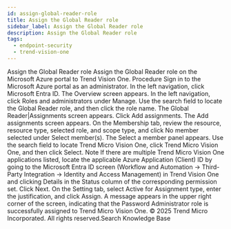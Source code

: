 ```yaml
---
id: assign-global-reader-role
title: Assign the Global Reader role
sidebar_label: Assign the Global Reader role
description: Assign the Global Reader role
tags:
  - endpoint-security
  - trend-vision-one
---
```


 Assign the Global Reader role Assign the Global Reader role on the Microsoft Azure portal to Trend Vision One. Procedure Sign in to the Microsoft Azure portal as an administrator. In the left navigation, click Microsoft Entra ID. The Overview screen appears. In the left navigation, click Roles and administrators under Manage. Use the search field to locate the Global Reader role, and then click the role name. The Global Reader|Assignments screen appears. Click Add assignments. The Add assignments screen appears. On the Membership tab, review the resource, resource type, selected role, and scope type, and click No member selected under Select member(s). The Select a member panel appears. Use the search field to locate Trend Micro Vision One, click Trend Micro Vision One, and then click Select. Note If there are multiple Trend Micro Vision One applications listed, locate the applicable Azure Application (Client) ID by going to the Microsoft Entra ID screen (Workflow and Automation → Third-Party Integration → Identity and Access Management) in Trend Vision One and clicking Details in the Status column of the corresponding permission set. Click Next. On the Setting tab, select Active for Assignment type, enter the justification, and click Assign. A message appears in the upper right corner of the screen, indicating that the Password Administrator role is successfully assigned to Trend Micro Vision One. © 2025 Trend Micro Incorporated. All rights reserved.Search Knowledge Base